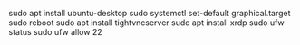 sudo apt install ubuntu-desktop
sudo systemctl set-default graphical.target
sudo reboot
sudo apt install tightvncserver
sudo apt install xrdp
sudo ufw status
sudo ufw allow 22
